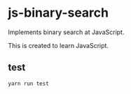 # js-binary-search
Implements binary search at JavaScript.<br>

This is created to learn JavaScript.



## test

```bash
yarn run test
```

